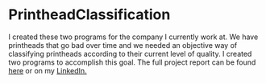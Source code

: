 # PrintheadClassification
I created these two programs for the company I currently work at. 
We have printheads that go bad over time and we needed an objective way of classifying printheads according to their current level of quality. 
I created two programs to accomplish this goal. The full project report can be found [here](https://github.com/freundo-liv/PrintheadClassification/blob/main/Printhead%20Classification%20Software%20Project%20Report.pdff) or on my [LinkedIn.](https://www.linkedin.com/in/olivia-freund-91a197252/)
